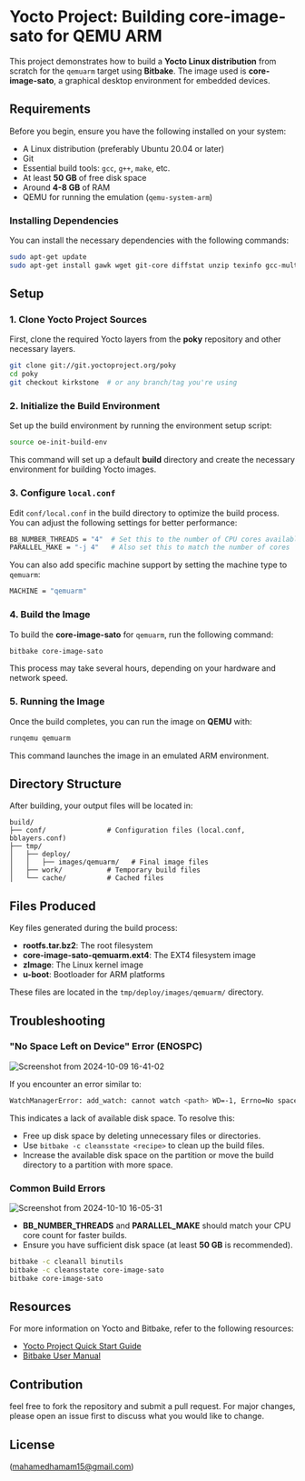 
# Yocto Project: Building core-image-sato for QEMU ARM

This project demonstrates how to build a **Yocto Linux distribution** from scratch for the `qemuarm` target using **Bitbake**. The image used is **core-image-sato**, a graphical desktop environment for embedded devices.

## Requirements

Before you begin, ensure you have the following installed on your system:
- A Linux distribution (preferably Ubuntu 20.04 or later)
- Git
- Essential build tools: `gcc`, `g++`, `make`, etc.
- At least **50 GB** of free disk space
- Around **4-8 GB** of RAM
- QEMU for running the emulation (`qemu-system-arm`)

### Installing Dependencies

You can install the necessary dependencies with the following commands:

```bash
sudo apt-get update
sudo apt-get install gawk wget git-core diffstat unzip texinfo gcc-multilib      build-essential chrpath socat libsdl1.2-dev xterm
```

## Setup

### 1. Clone Yocto Project Sources

First, clone the required Yocto layers from the **poky** repository and other necessary layers.

```bash
git clone git://git.yoctoproject.org/poky
cd poky
git checkout kirkstone  # or any branch/tag you're using
```

### 2. Initialize the Build Environment

Set up the build environment by running the environment setup script:

```bash
source oe-init-build-env
```

This command will set up a default **build** directory and create the necessary environment for building Yocto images.

### 3. Configure `local.conf`

Edit `conf/local.conf` in the build directory to optimize the build process. You can adjust the following settings for better performance:

```bash
BB_NUMBER_THREADS = "4"  # Set this to the number of CPU cores available 
PARALLEL_MAKE = "-j 4"   # Also set this to match the number of cores
```

You can also add specific machine support by setting the machine type to `qemuarm`:

```bash
MACHINE = "qemuarm"
```

### 4. Build the Image

To build the **core-image-sato** for `qemuarm`, run the following command:

```bash
bitbake core-image-sato
```

This process may take several hours, depending on your hardware and network speed.

### 5. Running the Image

Once the build completes, you can run the image on **QEMU** with:

```bash
runqemu qemuarm
```

This command launches the image in an emulated ARM environment.

## Directory Structure

After building, your output files will be located in:

```
build/
├── conf/               # Configuration files (local.conf, bblayers.conf)
├── tmp/
│   ├── deploy/
│   │   ├── images/qemuarm/   # Final image files
│   ├── work/           # Temporary build files
│   └── cache/          # Cached files
```

## Files Produced

Key files generated during the build process:

- **rootfs.tar.bz2**: The root filesystem
- **core-image-sato-qemuarm.ext4**: The EXT4 filesystem image
- **zImage**: The Linux kernel image
- **u-boot**: Bootloader for ARM platforms

These files are located in the `tmp/deploy/images/qemuarm/` directory.

## Troubleshooting

### "No Space Left on Device" Error (ENOSPC)

![Screenshot from 2024-10-09 16-41-02](https://github.com/user-attachments/assets/424e7a62-922d-4690-ac1b-44e8e5cb7de9)

If you encounter an error similar to:

```bash
WatchManagerError: add_watch: cannot watch <path> WD=-1, Errno=No space left on device (ENOSPC)
```

This indicates a lack of available disk space. To resolve this:

- Free up disk space by deleting unnecessary files or directories.
- Use `bitbake -c cleansstate <recipe>` to clean up the build files.
- Increase the available disk space on the partition or move the build directory to a partition with more space.

### Common Build Errors

![Screenshot from 2024-10-10 16-05-31](https://github.com/user-attachments/assets/6c35c4c9-8d10-431e-91b1-10806c3e4f17)

- **BB_NUMBER_THREADS** and **PARALLEL_MAKE** should match your CPU core count for faster builds.
- Ensure you have sufficient disk space (at least **50 GB** is recommended).

```bash
bitbake -c cleanall binutils
bitbake -c cleansstate core-image-sato
bitbake core-image-sato
```

## Resources

For more information on Yocto and Bitbake, refer to the following resources:

- [Yocto Project Quick Start Guide](https://www.yoctoproject.org/docs/current/brief-yoctoprojectqs/brief-yoctoprojectqs.html)
- [Bitbake User Manual](https://www.yoctoproject.org/docs/current/bitbake-user-manual/bitbake-user-manual.html)

## Contribution
feel free to fork the repository and submit a pull request. For major changes, please open an issue first to discuss what you would like to change.

## License
(mahamedhamam15@gmail.com)
